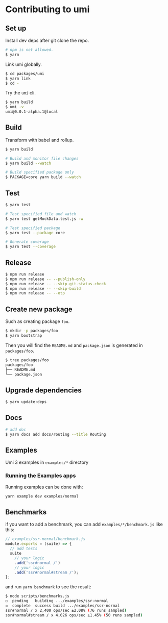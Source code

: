 # Contributing to umi

## Set up

Install dev deps after git clone the repo.

```bash
# npm is not allowed.
$ yarn
```

Link umi globally.

```bash
$ cd packages/umi
$ yarn link
$ cd -
```

Try the `umi` cli.

```bash
$ yarn build
$ umi -v
umi@0.0.1-alpha.1@local
```

## Build

Transform with babel and rollup.

```bash
$ yarn build

# Build and monitor file changes
$ yarn build --watch

# Build specified package only
$ PACKAGE=core yarn build --watch
```

## Test

```bash
$ yarn test

# Test specified file and watch
$ yarn test getMockData.test.js -w

# Test specified package
$ yarn test --package core

# Generate coverage
$ yarn test --coverage
```

## Release

```bash
$ npm run release
$ npm run release -- --publish-only
$ npm run release -- --skip-git-status-check
$ npm run release -- --skip-build
$ npm run release -- --otp
```

## Create new package

Such as creating package `foo`.

```bash
$ mkdir -p packages/foo
$ yarn bootstrap
```

Then you will find the `README.md` and `package.json` is generated in `packages/foo`.

```bash
$ tree packages/foo
packages/foo
├── README.md
└── package.json
```

## Upgrade dependencies

```bash
$ yarn update:deps
```

## Docs

```bash
# add doc
$ yarn docs add docs/routing --title Routing
```

## Examples

Umi 3 examples in `examples/*` directory

### Running the Examples apps

Running examples can be done with:

```sh
yarn example dev examples/normal
```

## Benchmarks

if you want to add a benchmark, you can add `examples/*/benchmark.js` like this:

```js
// examples/ssr-normal/benchmark.js
module.exports = (suite) => {
  // add tests
  suite
    // your logic
    .add('ssr#normal /')
    // your logic
    .add('ssr#normal#stream /');
};
```

and run `yarn benchmark` to see the result:

```bash
$ node scripts/benchmarks.js
☐  pending   building .../examples/ssr-normal
☒  complete  success build .../examples/ssr-normal
ssr#normal / x 2,400 ops/sec ±2.08% (76 runs sampled)
ssr#normal#stream / x 4,026 ops/sec ±1.45% (50 runs sampled)
```
